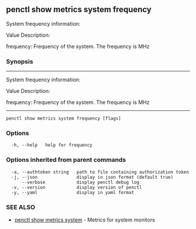## penctl show metrics system frequency

System frequency information:


Value Description:

frequency: Frequency of the system.
The frequency is MHz


### Synopsis



---------------------------------
 System frequency information:


Value Description:

frequency: Frequency of the system.
The frequency is MHz

---------------------------------


```
penctl show metrics system frequency [flags]
```

### Options

```
  -h, --help   help for frequency
```

### Options inherited from parent commands

```
  -a, --authtoken string   path to file containing authorization token
  -j, --json               display in json format (default true)
      --verbose            display penctl debug log
  -v, --version            display version of penctl
  -y, --yaml               display in yaml format
```

### SEE ALSO
* [penctl show metrics system](penctl_show_metrics_system.md)	 - Metrics for system monitors

